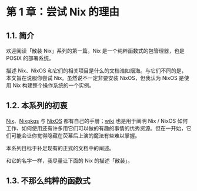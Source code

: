 # 第 1 章：尝试 Nix 的理由

## 1.1. 简介

欢迎阅读「散装 Nix」系列的第一篇。Nix 是一个纯粹函数式的包管理器，也是 POSIX 的部署系统。

描述 Nix、NixOS 和它们的相关项目是什么的文档浩如烟海。与它们不同的是，本文旨在说服你尝试 Nix。虽然说不一定非要安装 NixOS，但我认为 NixOS 是使用 Nix 构建整个操作系统的一个实例。

## 1.2. 本系列的初衷

[Nix](https://nixos.org/nix/manual/)、[Nixpkgs](https://nixos.org/nixpkgs/manual/) 与 [NixOS](https://nixos.org/nixos/manual/) 都有自己的手册；[wiki](https://nixos.wiki/wiki/Main_Page) 也是用于阐明 Nix / NixOS 如何工作、如何使用还有许多用它们可以做的有趣的事情的优秀资源。但在一开始，它们可能会让你觉得隐藏在荧幕后上演的魔法有些难以掌握。

本系列目标于补足现有的正式的文档中的阐述。

和它的名字一样，我尽量让下面的 Nix 的描述「散装」。

## 1.3. 不那么纯粹的函数式